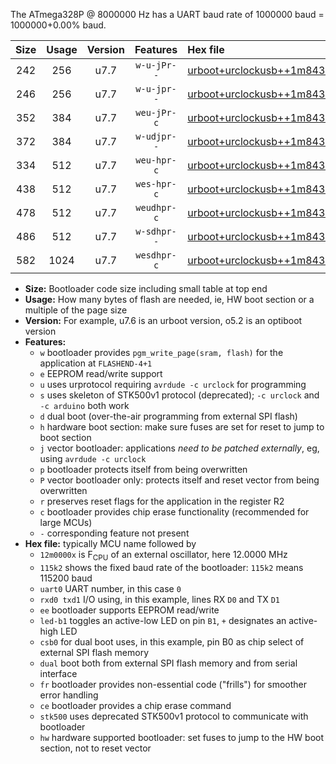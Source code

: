 The ATmega328P @ 8000000 Hz has a UART baud rate of 1000000 baud = 1000000+0.00% baud.

|Size|Usage|Version|Features|Hex file|
|:-:|:-:|:-:|:-:|:--|
|242|256|u7.7|`w-u-jPr--`|[urboot+urclockusb++1m8432x++230k4_uart0_rxd0_txd1_led+d5.hex](https://raw.githubusercontent.com/stefanrueger/urboot.hex/main/boards/urclockusb/external_oscillator/fcpu++1m8432_Hz/br++230k4_bps/urboot+urclockusb++1m8432x++230k4_uart0_rxd0_txd1_led+d5.hex)|
|246|256|u7.7|`w-u-jpr--`|[urboot+urclockusb++1m8432x++230k4_uart0_rxd0_txd1_led+d5_fr.hex](https://raw.githubusercontent.com/stefanrueger/urboot.hex/main/boards/urclockusb/external_oscillator/fcpu++1m8432_Hz/br++230k4_bps/urboot+urclockusb++1m8432x++230k4_uart0_rxd0_txd1_led+d5_fr.hex)|
|352|384|u7.7|`weu-jPr-c`|[urboot+urclockusb++1m8432x++230k4_uart0_rxd0_txd1_ee_led+d5_fr_ce.hex](https://raw.githubusercontent.com/stefanrueger/urboot.hex/main/boards/urclockusb/external_oscillator/fcpu++1m8432_Hz/br++230k4_bps/urboot+urclockusb++1m8432x++230k4_uart0_rxd0_txd1_ee_led+d5_fr_ce.hex)|
|372|384|u7.7|`w-udjpr--`|[urboot+urclockusb++1m8432x++230k4_uart0_rxd0_txd1_led+d5_csb0_dual.hex](https://raw.githubusercontent.com/stefanrueger/urboot.hex/main/boards/urclockusb/external_oscillator/fcpu++1m8432_Hz/br++230k4_bps/urboot+urclockusb++1m8432x++230k4_uart0_rxd0_txd1_led+d5_csb0_dual.hex)|
|334|512|u7.7|`weu-hpr-c`|[urboot+urclockusb++1m8432x++230k4_uart0_rxd0_txd1_ee_led+d5_fr_ce_hw.hex](https://raw.githubusercontent.com/stefanrueger/urboot.hex/main/boards/urclockusb/external_oscillator/fcpu++1m8432_Hz/br++230k4_bps/urboot+urclockusb++1m8432x++230k4_uart0_rxd0_txd1_ee_led+d5_fr_ce_hw.hex)|
|438|512|u7.7|`wes-hpr-c`|[urboot+urclockusb++1m8432x++230k4_uart0_rxd0_txd1_ee_led+d5_fr_ce_stk500_hw.hex](https://raw.githubusercontent.com/stefanrueger/urboot.hex/main/boards/urclockusb/external_oscillator/fcpu++1m8432_Hz/br++230k4_bps/urboot+urclockusb++1m8432x++230k4_uart0_rxd0_txd1_ee_led+d5_fr_ce_stk500_hw.hex)|
|478|512|u7.7|`weudhpr-c`|[urboot+urclockusb++1m8432x++230k4_uart0_rxd0_txd1_ee_led+d5_csb0_dual_fr_ce_hw.hex](https://raw.githubusercontent.com/stefanrueger/urboot.hex/main/boards/urclockusb/external_oscillator/fcpu++1m8432_Hz/br++230k4_bps/urboot+urclockusb++1m8432x++230k4_uart0_rxd0_txd1_ee_led+d5_csb0_dual_fr_ce_hw.hex)|
|486|512|u7.7|`w-sdhpr--`|[urboot+urclockusb++1m8432x++230k4_uart0_rxd0_txd1_led+d5_csb0_dual_fr_stk500_hw.hex](https://raw.githubusercontent.com/stefanrueger/urboot.hex/main/boards/urclockusb/external_oscillator/fcpu++1m8432_Hz/br++230k4_bps/urboot+urclockusb++1m8432x++230k4_uart0_rxd0_txd1_led+d5_csb0_dual_fr_stk500_hw.hex)|
|582|1024|u7.7|`wesdhpr-c`|[urboot+urclockusb++1m8432x++230k4_uart0_rxd0_txd1_ee_led+d5_csb0_dual_fr_ce_stk500_hw.hex](https://raw.githubusercontent.com/stefanrueger/urboot.hex/main/boards/urclockusb/external_oscillator/fcpu++1m8432_Hz/br++230k4_bps/urboot+urclockusb++1m8432x++230k4_uart0_rxd0_txd1_ee_led+d5_csb0_dual_fr_ce_stk500_hw.hex)|

- **Size:** Bootloader code size including small table at top end
- **Usage:** How many bytes of flash are needed, ie, HW boot section or a multiple of the page size
- **Version:** For example, u7.6 is an urboot version, o5.2 is an optiboot version
- **Features:**
  + `w` bootloader provides `pgm_write_page(sram, flash)` for the application at `FLASHEND-4+1`
  + `e` EEPROM read/write support
  + `u` uses urprotocol requiring `avrdude -c urclock` for programming
  + `s` uses skeleton of STK500v1 protocol (deprecated); `-c urclock` and `-c arduino` both work
  + `d` dual boot (over-the-air programming from external SPI flash)
  + `h` hardware boot section: make sure fuses are set for reset to jump to boot section
  + `j` vector bootloader: applications *need to be patched externally*, eg, using `avrdude -c urclock`
  + `p` bootloader protects itself from being overwritten
  + `P` vector bootloader only: protects itself and reset vector from being overwritten
  + `r` preserves reset flags for the application in the register R2
  + `c` bootloader provides chip erase functionality (recommended for large MCUs)
  + `-` corresponding feature not present
- **Hex file:** typically MCU name followed by
  + `12m0000x` is F<sub>CPU</sub> of an external oscillator, here 12.0000 MHz
  + `115k2` shows the fixed baud rate of the bootloader: `115k2` means 115200 baud
  + `uart0` UART number, in this case `0`
  + `rxd0 txd1` I/O using, in this example, lines RX `D0` and TX `D1`
  + `ee` bootloader supports EEPROM read/write
  + `led-b1` toggles an active-low LED on pin `B1`, `+` designates an active-high LED
  + `csb0` for dual boot uses, in this example, pin B0 as chip select of external SPI flash memory
  + `dual` boot both from external SPI flash memory and from serial interface
  + `fr` bootloader provides non-essential code ("frills") for smoother error handling
  + `ce` bootloader provides a chip erase command
  + `stk500` uses deprecated STK500v1 protocol to communicate with bootloader
  + `hw` hardware supported bootloader: set fuses to jump to the HW boot section, not to reset vector

